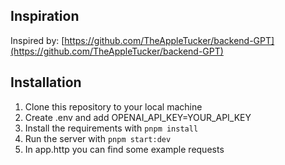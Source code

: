 ## Inspiration
Inspired by: [https://github.com/TheAppleTucker/backend-GPT](https://github.com/TheAppleTucker/backend-GPT)

## Installation
1. Clone this repository to your local machine
2. Create .env and add OPENAI_API_KEY=YOUR_API_KEY 
3. Install the requirements with `pnpm install`
4. Run the server with `pnpm start:dev`
5. In app.http you can find some example requests
